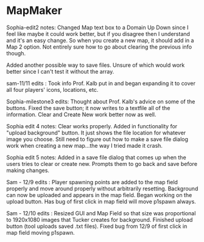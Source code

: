 # MapMaker

Sophia-edit2 notes:
Changed Map text box to a Domain Up Down since I feel like maybe it could work better, but if you disagree then I understand and it's an easy change. So when you create a new map, it should add in a Map 2 option. Not entirely sure how to go about clearing the previous info though.

Added another possible way to save files. Unsure of which would work better since I can't test it without the array.

sam-11/11 edits :
Took info Prof. Kalb put in and began expanding it to cover all four players' icons, locations, etc.

Sophia-milestone3 edits:
Thought about Prof. Kalb's advice on some of the buttons. Fixed the save button; it now writes to a textfile all of the information. Clear and Create New work better now as well.

Sophia edit 4 notes:
Clear works properly. Added in functionality for "upload background" button. It just shows the file location for whatever image you choose. Still need to figure out how to make a save file dialog work when creating a new map...the way I tried made it crash.
 
Sophia edit 5 notes:
Added in a save file dialog that comes up when the users tries to clear or create new. Prompts them to go back and save before making changes.

Sam - 12/9 edits : 
Player spawning points are added to the map field properly and move around properly without arbitrarily resetting. Background can now be uploaded and appears in the map field. Began working on the upload button. Has bug of first click in map field will move p1spawn always.


Sam - 12/10 edits :
Resized GUI and Map Field so that size was proportional to 1920x1080 images that Tucker creates for background. Finished upload button (tool uploads saved .txt files). Fixed bug from 12/9 of first click in map field moving p1spawn. 
